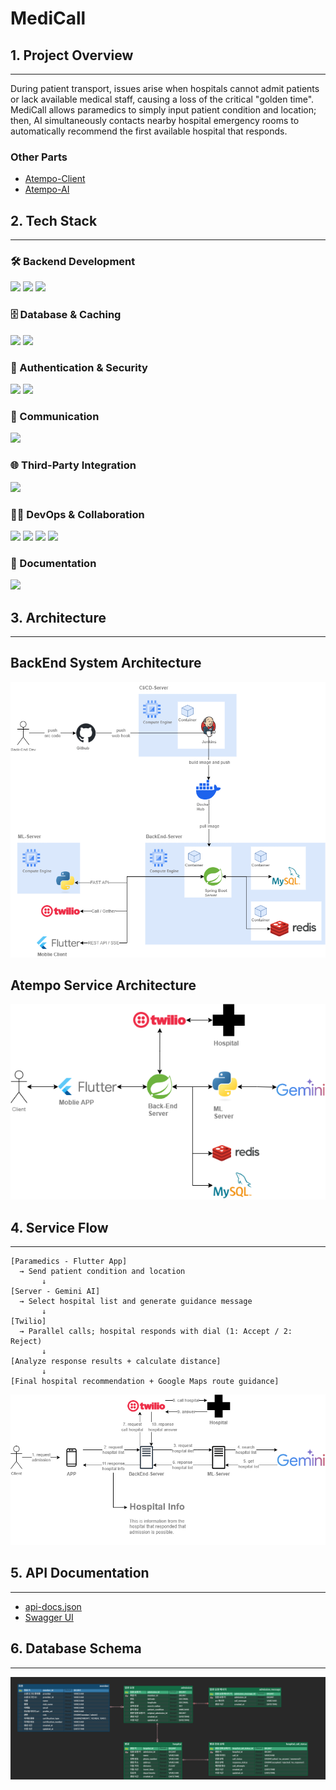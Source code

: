 # MediCall

## 1. Project Overview

---
During patient transport, issues arise when hospitals cannot admit patients or lack available medical staff, causing a loss of the critical "golden time".
MediCall allows paramedics to simply input patient condition and location; then, AI simultaneously contacts nearby hospital emergency rooms to
automatically recommend the first available hospital that responds.

### Other Parts
- [Atempo-Client](https://github.com/gdsc-konkuk/24-25-proj-Atempo-Client)
- [Atempo-AI](https://github.com/gdsc-konkuk/24-25-proj-Atempo-AI)

## 2. Tech Stack

---
### 🛠️ Backend Development
<p>
    <img src="https://img.shields.io/badge/Java-007396?style=for-the-badge&logoColor=white">
    <img src="https://img.shields.io/badge/Spring Boot-6DB33F?style=for-the-badge&logo=springboot&logoColor=white">
    <img src="https://img.shields.io/badge/Spring Data JPA-6DB33F?style=for-the-badge&logoColor=white">
</p>

### 🗄️ Database & Caching
<p>
    <img src="https://img.shields.io/badge/MySQL-4479A1?style=for-the-badge&logo=mysql&logoColor=white">
    <img src="https://img.shields.io/badge/Redis-DC382D?style=for-the-badge&logo=redis&logoColor=white">
</p>

### 🔐 Authentication & Security
<p>
    <img src="https://img.shields.io/badge/JWT-000000?style=for-the-badge&logo=jsonwebtokens&logoColor=white">
    <img src="https://img.shields.io/badge/OAuth2-EB5424?style=for-the-badge&logo=auth0&logoColor=white">
</p>

### 🔗 Communication
<p>
    <img src="https://img.shields.io/badge/SSE-000000?style=for-the-badge">
</p>

### 🌐 Third-Party Integration
<p>
    <img src="https://img.shields.io/badge/Twilio-F22F46?style=for-the-badge&logo=twilio&logoColor=white">
</p>

### 🧑‍💻 DevOps & Collaboration
<p>
    <img src="https://img.shields.io/badge/Docker-2496ED?style=for-the-badge&logo=docker&logoColor=white">
    <img src="https://img.shields.io/badge/GCP-4285F4?style=for-the-badge&logo=googlecloud&logoColor=white">
    <img src="https://img.shields.io/badge/Jenkins-D24939?style=for-the-badge&logo=jenkins&logoColor=white">
    <img src="https://img.shields.io/badge/github-181717?style=for-the-badge&logo=github&logoColor=white">
</p>

### 📄 Documentation
<p>
    <img src="https://img.shields.io/badge/Swagger-85EA2D?style=for-the-badge&logo=swagger&logoColor=black">
</p>


## 3. Architecture

---
## BackEnd System Architecture
![Atempo_BackEnd_Architecture_v1.png](./docs/Atempo_BackEnd_Architecture_v1.png)

## Atempo Service Architecture
![Atempo_Service_Architecture_v1.png](./docs/Atempo_Service_Architecture_v1.png)

## 4. Service Flow

---
```
[Paramedics - Flutter App] 
  → Send patient condition and location
       ↓
[Server - Gemini AI] 
  → Select hospital list and generate guidance message
       ↓
[Twilio] 
  → Parallel calls; hospital responds with dial (1: Accept / 2: Reject)
       ↓
[Analyze response results + calculate distance]
       ↓
[Final hospital recommendation + Google Maps route guidance]
```

![Atempo_BackEnd_Service_Flow_v1.png](./docs/Atempo_BackEnd_Service_Flow_v1.png)

## 5. API Documentation

---
- [api-docs.json](./docs/api-docs.json)
- [Swagger UI](http://Avenir.my:8080/swagger-ui.html)

## 6. Database Schema

---
![Medicall_ERD.png](./docs/Medicall_ERD.png)